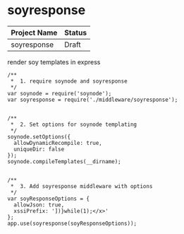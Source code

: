 # soyresponse

| Project Name   | Status |
|----------------|--------|
| soyresponse    | Draft  |



render soy templates in express

    /**
     *  1. require soynode and soyresponse 
     */
    var soynode = require('soynode');
    var soyresponse = require('./middleware/soyresponse');
    
    
    /**
     *  2. Set options for soynode templating
     */
    soynode.setOptions({
      allowDynamicRecompile: true,
      uniqueDir: false
    });
    soynode.compileTemplates(__dirname);
    
    
    /**
     *  3. Add soyresponse middleware with options
     */
    var soyResponseOptions = {
      allowJson: true,
      xssiPrefix: '])}while(1);</x>'
    };
    app.use(soyresponse(soyResponseOptions));
 
